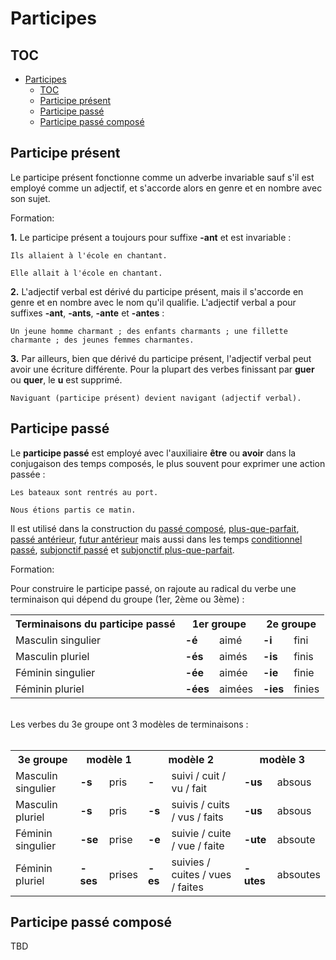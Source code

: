 # Participes

## TOC

- [Participes](#participes)
  - [TOC](#toc)
  - [Participe présent](#participe-présent)
  - [Participe passé](#participe-passé)
  - [Participe passé composé](#participe-passé-composé)

## Participe présent

Le participe présent fonctionne comme un adverbe invariable sauf s'il est employé comme un adjectif, et s'accorde alors en genre et en nombre avec son sujet.

Formation:

**1.** Le participe présent a toujours pour suffixe **-ant** et est invariable :

```text
Ils allaient à l'école en chantant.

Elle allait à l'école en chantant.
```

**2.** L'adjectif verbal est dérivé du participe présent, mais il s'accorde en genre et en nombre avec le nom qu'il qualifie. L'adjectif verbal a pour suffixes **-ant**, **-ants**, **-ante** et **-antes** :

```text
Un jeune homme charmant ; des enfants charmants ; une fillette charmante ; des jeunes femmes charmantes.
```

**3.** Par ailleurs, bien que dérivé du participe présent, l'adjectif verbal peut avoir une écriture différente. Pour la plupart des verbes finissant par **guer** ou **quer**, le **u** est supprimé.

```text
Naviguant (participe présent) devient navigant (adjectif verbal).
```

## Participe passé

Le **participe passé** est employé avec l'auxiliaire **être** ou **avoir** dans la conjugaison des temps composés, le plus souvent pour exprimer une action passée :

```text
Les bateaux sont rentrés au port.

Nous étions partis ce matin.
```

Il est utilisé dans la construction du [passé composé](../temps/passé%20composé.md), [plus-que-parfait](../temps/plus-que-parfait.md), [passé antérieur](../temps/passé%20antérieur.md), [futur antérieur](../temps/futur%20antérieur.md) mais aussi dans les temps [conditionnel passé](../temps/conditionnel%20passé.md), [subjonctif passé](../temps/subjonctif%20passé.md) et [subjonctif plus-que-parfait](../temps/subjonctif%20plus-que-parfait.md).

Formation:

Pour construire le participe passé, on rajoute au radical du verbe une terminaison qui dépend du groupe (1er, 2ème ou 3ème) :

<table>
    <tr>
        <th>Terminaisons du participe passé</th>
        <th colspan="2">1er groupe</th>
        <th colspan="2">2e groupe</th>
    </tr>
    <tr>
        <td>Masculin singulier</td>
        <td><b>-é</b></td>
        <td>aimé</td>
        <td><b>-i</b></td>
        <td>fini</td>
    </tr>
    <tr>
        <td>Masculin pluriel</td>
        <td><b>-és</b></td>
        <td>aimés</td>
        <td><b>-is</b></td>
        <td>finis</td>
    </tr>
    <tr>
        <td>Féminin singulier</td>
        <td><b>-ée</b></td>
        <td>aimée</td>
        <td><b>-ie</b></td>
        <td>finie</td>
    </tr>
    <tr>
        <td>Féminin pluriel</td>
        <td><b>-ées</b></td>
        <td>aimées</td>
        <td><b>-ies</b></td>
        <td>finies</td>
    </tr>
</table>

<br>
Les verbes du 3e groupe ont 3 modèles de terminaisons :
<br>
<br>

<table>
    <tr>
        <th>3e groupe</th>
        <th colspan="2">modèle 1</th>
        <th colspan="2">modèle 2</th>
        <th colspan="2">modèle 3</th>
    </tr>
    <tr>
        <td>Masculin singulier</td>
        <td><b>-s</b></td>
        <td>pris</td>
        <td><b>-</b></td>
        <td>suivi / cuit / vu / fait</td>
        <td><b>-us</b></td>
        <td>absous</td>
    </tr>
    <tr>
        <td>Masculin pluriel</td>
        <td><b>-s</b></td>
        <td>pris</td>
        <td><b>-s</b></td>
        <td>suivis / cuits / vus / faits</td>
        <td><b>-us</b></td>
        <td>absous</td>
    </tr>
    <tr>
        <td>Féminin singulier</td>
        <td><b>-se</b></td>
        <td>prise</td>
        <td><b>-e</b></td>
        <td>suivie / cuite / vue / faite</td>
        <td><b>-ute</b></td>
        <td>absoute</td>
    </tr>
    <tr>
        <td>Féminin pluriel</td>
        <td><b>-ses</b></td>
        <td>prises</td>
        <td><b>-es</b></td>
        <td>suivies / cuites / vues / faites</td>
        <td><b>-utes</b></td>
        <td>absoutes</td>
    </tr>
</table>

## Participe passé composé

TBD
